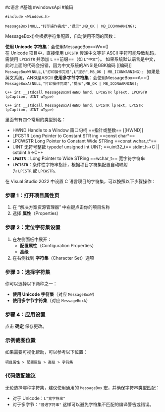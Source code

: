 #c语言 #基础 #windowsApi #编码 


`#include <Windows.h>`

`MessageBox(NULL,"打印操作完成","提示",MB_OK | MB_ICONWARNING);`

MessageBox()会根据字符集配置，自动使用不同的函数：

**使用 Unicode 字符集**：会使用MessageBox==W==()  
	在 Unicode 项目中，直接使用 `LPCSTR` 传递中文等非 ASCII 字符可能导致乱码，需使用 `LPCWSTR` 并添加 `L` ==前缀==（如 `L"中文"`）。
	如果系统默认语言是中文，此时上面的代码会报错，因为中文系统的ANSI是GBK编码
	[[编码]]
	`MessageBoxW(NULL,L"打印操作完成",L"提示",MB_OK | MB_ICONWARNING); `
	如果是英文系统，ANSI是ASCII
**使用多字节字符集**：会使用MessageBox==A==()  
`MessageBoxA(NULL,"打印操作完成","提示",MB_OK | MB_ICONWARNING); `

`C++ int __stdcall MessageBoxW(HWND hWnd, LPCWSTR lpText, LPCWSTR lpCaption, UINT uType)`

`C++ int __stdcall MessageBoxA(HWND hWnd, LPCSTR lpText, LPCSTR lpCaption, UINT uType)`

里面有有四个常用的类型别名：
- HWND Handle to a Window 窗口句柄                   ==指针或整数==      [[HWND]]
- LPCSTR Long Pointer to Constant STR ing              ==const char*==
- LPCWSTR Long Pointer to Constant Wide STRing  ==const wchar_t*==
- UINT 无符号整数  typedef unsigned int UINT;        ==uint32_t== stdint.h->C || cstdint.h->C++                                       
- **`LPWSTR`**：Long Pointer to Wide STRing                 ==wchar_t==  宽字符字符串
- **`LPCTSTR`**：条件性字符串指针，根据项目字符集配置自动映射为 `LPCSTR` 或 `LPCWSTR`。

在 Visual Studio 2022 中设置 C 语言项目的字符集，可以按照以下步骤操作：

### 步骤 1：打开项目属性页

1. 在 “解决方案资源管理器” 中右键点击你的项目名称
2. 选择 **属性**（Properties）

### 步骤 2：定位字符集设置

1. 在左侧面板中展开：
    - **配置属性**（Configuration Properties）
    - **高级**
2. 在右侧找到 **字符集**（Character Set）选项

### 步骤 3：选择字符集

你可以选择以下两种之一：

  

- **使用 Unicode 字符集**（对应 `MessageBoxW`）
- **使用多字节字符集**（对应 `MessageBoxA`）

### 步骤 4：应用设置

点击 **确定** 保存更改。

### 示例截图位置

如果需要可视化帮助，可以参考以下位置：

```plaintext
项目属性 > 配置属性 > 高级 > 字符集
```

  
### 代码适配建议

无论选择哪种字符集，建议使用通用的 `MessageBox` 宏，并确保字符串类型匹配：

- 对于 Unicode：`L"宽字符串"`
- 对于多字节：`"普通字符串"` 
这样可以避免字符集不匹配的编译警告或错误。